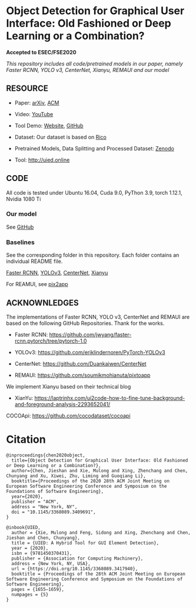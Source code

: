 # Object Detection for Graphical User Interface: Old Fashioned or Deep Learning or a Combination?

**Accepted to ESEC/FSE2020**

*This repository includes all code/pretrained models in our paper, namely Faster RCNN, YOLO v3, CenterNet, Xianyu, REMAUI and our model*


## RESOURCE

- Paper: [arXiv](https://arxiv.org/abs/2008.05132), [ACM](https://dl.acm.org/doi/abs/10.1145/3368089.3409691)
- Video: [YouTube](https://www.youtube.com/watch?v=KFFp81N6zlg&t=166s&ab_channel=ACMSIGSOFT)
- Tool Demo: [Website](http://uied.online), [GitHub](https://github.com/MulongXie/UIED-WebAPP)
- Dataset: Our dataset is based on [Rico](https://interactionmining.org/rico)

- Pretrained Models, Data Splitting and Processed Dataset: [Zenodo](https://zenodo.org/record/8098605)
- Tool: http://uied.online


## CODE
All code is tested under Ubuntu 16.04, Cuda 9.0, PyThon 3.9, torch 1.12.1, Nvidia 1080 Ti


### Our model

See [GitHub](https://github.com/MulongXie/UIED)


### Baselines

See the corresponding folder in this repository. Each folder contains an individual README file.

[Faster RCNN](./FASTER_RCNN), [YOLOv3](./PyTorch-YOLOv3), [CenterNet](./CenterNet-master), [Xianyu](./Xianyu)

For REAMUI, see [pix2app](https://github.com/soumikmohianuta/pixtoapp)


## ACKNOWNLEDGES

The implementations of Faster RCNN, YOLO v3, CenterNet and REMAUI are based on the following GitHub Repositories. Thank for the works.

- Faster RCNN: https://github.com/jwyang/faster-rcnn.pytorch/tree/pytorch-1.0

- YOLOv3: https://github.com/eriklindernoren/PyTorch-YOLOv3

- CenterNet: https://github.com/Duankaiwen/CenterNet

- REMAUI: https://github.com/soumikmohianuta/pixtoapp

We implement Xianyu based on their technical blog

- XianYu: https://laptrinhx.com/ui2code-how-to-fine-tune-background-and-foreground-analysis-2293652041/

COCOApi: https://github.com/cocodataset/cocoapi


# Citation

```
@inproceedings{chen2020object,
  title={Object Detection for Graphical User Interface: Old Fashioned or Deep Learning or a Combination?},
  author={Chen, Jieshan and Xie, Mulong and Xing, Zhenchang and Chen, Chunyang and Xu, Xiwei, Zhu, Liming and Guoqiang Li},
  booktitle={Proceedings of the 2020 28th ACM Joint Meeting on European Software Engineering Conference and Symposium on the Foundations of Software Engineering},
  year={2020},
  publisher = "ACM",
  address = "New York, NY",
  doi = "10.1145/3368089.3409691",
}

@inbook{UIED,
  author = {Xie, Mulong and Feng, Sidong and Xing, Zhenchang and Chen, Jieshan and Chen, Chunyang},
  title = {UIED: A Hybrid Tool for GUI Element Detection},
  year = {2020},
  isbn = {9781450370431},
  publisher = {Association for Computing Machinery},
  address = {New York, NY, USA},
  url = {https://doi.org/10.1145/3368089.3417940},
  booktitle = {Proceedings of the 28th ACM Joint Meeting on European Software Engineering Conference and Symposium on the Foundations of Software Engineering},
  pages = {1655–1659},
  numpages = {5}
}
```

